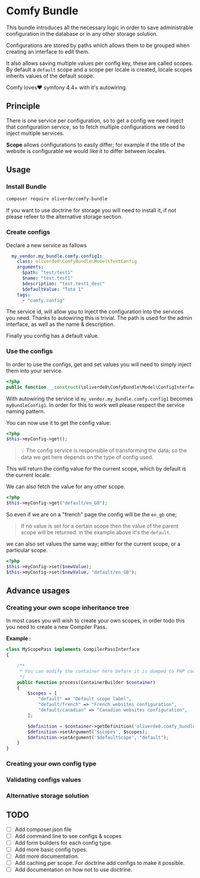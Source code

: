 # Comfy Bundle

This bundle introduces all the necessary logic in order to save administrable configuration in the database or in any 
other storage solution.

Configurations are stored by paths which allows them to be grouped when creating an interface to edit them. 

It also allows saving multiple values per config key, these are called scopes. By default a `default` scope and
a scope per locale is created, locale scopes inherits values of the default scope. 

Comfy loves:heart: symfony 4.4+ with it's autowiring. 

## Principle

There is one service per configuration, so to get a config we need inject that configuration service, 
so to fetch multiple configurations we need to inject multiple services.   

**Scope** allows configurations to easily differ; for example if the title of the website is configurable we would
like it to differ between locales. 

## Usage

### Install Bundle

```sh
composer require oliverde/comfy-bundle
```

If you want to use doctrine for storage you will need to install it, if not please refeer to the alternative storage section.

### Create configs

Declare a new service as fallows

```yml
  my_vendor.my_bundle.comfy.config1:
    class: oliverde8\ComfyBundle\Model\TextConfig
    arguments:
      $path: "test/test1"
      $name: "test.test1"
      $description: "test.test1_desc"
      $defaultValue: "Toto 1"
    tags:
      - "comfy.config"
```

The service id, will allow you to inject the configuration into the services you need. Thanks to autowiring this is trivial. 
The path is used for the admin interface, as well as the name & description. 

Finally you config has a default value.

### Use the configs

In order to use the configs, get and set values you will need to simply inject them into your service.

```php
<?php
public function __construct(\oliverde8\ComfyBundle\Model\ConfigInterface $myBundleConfig1);
```

With autowiring the service id `my_vendor.my_bundle.comfy.config1` becomes `myBundleConfig1`. In order for this to work 
well please respect the service naming pattern. 

You can now use it to get the config value:
```php
<?php
$this->myConfig->get();
```

> :bulb: The config service is responsible of transforming the data; so the data we get here depends on the type of config used.

This will return the config value for the current scope, which by default is the current locale. 

We can also fetch the value for any other scope.

```php
<?php
$this->myConfig->get("default/en_GB");
``` 

So even if we are on a "french" page the config will be the `en_gb` one; 

> If no value is set for a certain scope then the value of the parent scope will be returned. in the example above it's 
the `default`.

we can also set values the same way; either for the current scope, or a particular scope.

```php
<?php
$this->myConfig->set($newValue);
$this->myConfig->set($newValue, "default/en_GB");
```

## Advance usages

### Creating your own scope inheritance tree

In most cases you will wish to create your own scopes, in order todo this you need to create a new Compiler Pass. 

**Example :**

```php
class MyScopePass implements CompilerPassInterface
{

    /**
     * You can modify the container here before it is dumped to PHP code.
     */
    public function process(ContainerBuilder $container)
    {
        $scopes = [
            "default" => "Default scope label",
            "default/french" => "French websites configuration",
            "default/canadian" => "Canadian websites configuration",
        ];

        $definition = $container->getDefinition('oliverde8.comfy_bundle.scope_resolver.locales');
        $definition->setArgument('$scopes', $scopes);
        $definition->setArgument('$defaultScope', "default");
    }
}
```

### Creating your own config type

### Validating configs values

### Alternative storage solution

## TODO

- [ ] Add composer.json file
- [ ] Add command line to see configs & scopes
- [ ] Add form builders for each config type.
- [ ] Add more basic config types.
- [ ] Add more documentation.
- [ ] Add caching per scope. For doctrine add configs to make it possible.
- [ ] Add documentation on how not to use doctrine.
